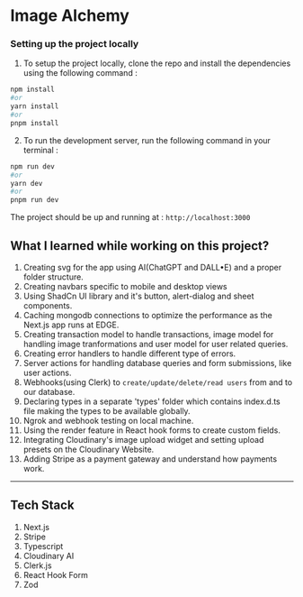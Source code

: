 # Image Alchemy

### Setting up the project locally

1. To setup the project locally, clone the repo and install the dependencies using the following command :

```bash
npm install
#or
yarn install
#or
pnpm install
```

2. To run the development server, run the following command in your terminal :

```bash
npm run dev
#or
yarn dev
#or
pnpm run dev
```

The project should be up and running at : `http://localhost:3000`


## What I learned while working on this project?

1. Creating svg for the app using AI(ChatGPT and DALL&bull;E) and a proper folder structure.
2. Creating navbars specific to mobile and desktop views
3. Using ShadCn UI library and it's button, alert-dialog and sheet components.
4. Caching mongodb connections to optimize the performance as the Next.js app runs at EDGE.
5. Creating transaction model to handle transactions, image model for handling image tranformations and user model for user related queries.
6. Creating error handlers to handle different type of errors.
7. Server actions for handling database queries and form submissions, like user actions.
8. Webhooks(using Clerk) to `create/update/delete/read users` from and to our database.
9. Declaring types in a separate 'types' folder which contains index.d.ts file making the types to be available globally.
10. Ngrok and webhook testing on local machine.
11. Using the render feature in React hook forms to create custom fields.
12. Integrating Cloudinary's image upload widget and setting upload presets on the Cloudinary Website.
13. Adding Stripe as a payment gateway and understand how payments work.
---

## Tech Stack
1. Next.js
2. Stripe
3. Typescript
4. Cloudinary AI
5. Clerk.js
6. React Hook Form
7. Zod

